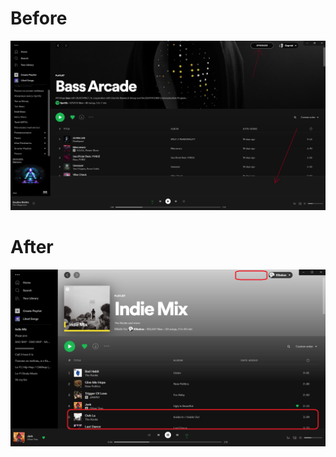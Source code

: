 # Before

<p align="center">
  <img src="https://raw.githubusercontent.com/Kibakus/SpotifyBlockNewUI/main/screenshots/before.png" />
</p>

# After

<p align="center">
  <img src="https://raw.githubusercontent.com/Kibakus/SpotifyBlockNewUI/29cc616ab50ebb4a5086510a49410a75eee6efe9/screenshots/after.png" />
</p>
